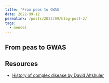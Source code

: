```yaml
---
title: 'From peas to GWAS'
date: 2022-09-12
permalink: /posts/2022/09/blog-post-2/
tags:
  - mendel
---
```


## From peas to GWAS



## Resources
* [History of complex disease by David Altshuler](https://www.youtube.com/watch?v=SMnJ1LPqhVY&list=PLEEE2A91B09B77B4A&index=99)

